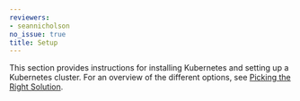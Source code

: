 ```yaml
---
reviewers:
- seannicholson
no_issue: true
title: Setup
---
```


This section provides instructions for installing Kubernetes and setting
up a Kubernetes cluster. For an overview of the different options, see
[Picking the Right Solution](/docs/setup/pick-right-solution/).
